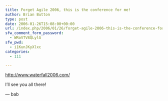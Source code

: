 ```yaml
---
title: Forget Agile 2006, this is the conference for me!
author: Brian Button
type: post
date: 2006-01-26T15:08:00+00:00
url: /index.php/2006/01/26/forget-agile-2006-this-is-the-conference-for-me/
sfw_comment_form_password:
  - WRoVTV8QLylG
sfw_pwd:
  - i1KunJKyXlxc
categories:
  - 111

---
```

<http://www.waterfall2006.com/>

I&rsquo;ll see you all there!

&mdash; bab

&nbsp;